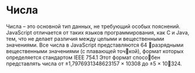 # Числа

Числа – это основной тип данных, не требующий особых пояснений. JavaScript отличается от таких языков программирования, как C и Java, тем, что не делает различия между целыми и вещественными значениями. Все числа в JavaScript представляются 64 разрядными вещественными значениями \(с плавающей точкой\), формат которых определяется стандартом IEEE 754.1 Этот формат способен представлять числа от ±1,7976931348623157 × 10308 до ±5 × 10324.

